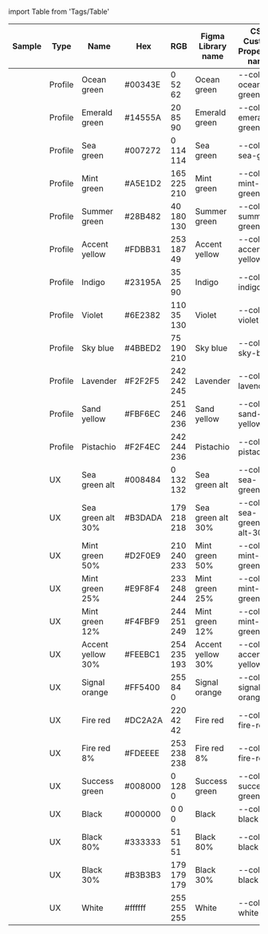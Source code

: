 import Table from 'Tags/Table'

<!-- This is the Source of the Colors Table -->
<Table selectable>
  <thead>
    <tr>
      <th>Sample</th>
      <th>Type</th>
      <th>Name</th>
      <th>Hex</th>
      <th>RGB</th>
      <th>Figma Library name</th>
      <th>CSS Custom Properties name</th>
    </tr>
  </thead>
  <tbody>
    <tr>
      <td color="#00343E"></td>
      <td>Profile</td>
      <td>Ocean green</td>
      <td>#00343E</td>
      <td>0 52 62</td>
      <td>Ocean green</td>
      <td>--color-ocean-green</td>
    </tr>
    <tr>
      <td color="#14555A"></td>
      <td>Profile</td>
      <td>Emerald green</td>
      <td>#14555A</td>
      <td>20 85 90</td>
      <td>Emerald green</td>
      <td>--color-emerald-green</td>
    </tr>
    <tr>
      <td color="#007272"></td>
      <td>Profile</td>
      <td>Sea green</td>
      <td>#007272</td>
      <td>0 114 114</td>
      <td>Sea green</td>
      <td>--color-sea-green</td>
    </tr>
    <tr>
      <td color="#A5E1D2"></td>
      <td>Profile</td>
      <td>Mint green</td>
      <td>#A5E1D2</td>
      <td>165 225 210</td>
      <td>Mint green</td>
      <td>--color-mint-green</td>
    </tr>
    <tr>
      <td color="#28B482"></td>
      <td>Profile</td>
      <td>Summer green</td>
      <td>#28B482</td>
      <td>40 180 130</td>
      <td>Summer green</td>
      <td>--color-summer-green</td>
    </tr>
    <tr>
      <td color="#FDBB31"></td>
      <td>Profile</td>
      <td>Accent yellow</td>
      <td>#FDBB31</td>
      <td>253 187 49</td>
      <td>Accent yellow</td>
      <td>--color-accent-yellow</td>
    </tr>
    <tr>
      <td color="#23195A"></td>
      <td>Profile</td>
      <td>Indigo</td>
      <td>#23195A</td>
      <td>35 25 90</td>
      <td>Indigo</td>
      <td>--color-indigo</td>
    </tr>
    <tr>
      <td color="#6E2382"></td>
      <td>Profile</td>
      <td>Violet</td>
      <td>#6E2382</td>
      <td>110 35 130</td>
      <td>Violet</td>
      <td>--color-violet</td>
    </tr>
    <tr>
      <td color="#4BBED2"></td>
      <td>Profile</td>
      <td>Sky blue</td>
      <td>#4BBED2</td>
      <td>75 190 210</td>
      <td>Sky blue</td>
      <td>--color-sky-blue</td>
    </tr>
    <tr>
      <td color="#F2F2F5"></td>
      <td>Profile</td>
      <td>Lavender</td>
      <td>#F2F2F5</td>
      <td>242 242 245</td>
      <td>Lavender</td>
      <td>--color-lavender</td>
    </tr>
    <tr>
      <td color="#FBF6EC"></td>
      <td>Profile</td>
      <td>Sand yellow</td>
      <td>#FBF6EC</td>
      <td>251 246 236</td>
      <td>Sand yellow</td>
      <td>--color-sand-yellow</td>
    </tr>
    <tr>
      <td color="#F2F4EC"></td>
      <td>Profile</td>
      <td>Pistachio</td>
      <td>#F2F4EC</td>
      <td>242 244 236</td>
      <td>Pistachio</td>
      <td>--color-pistachio</td>
    </tr>
    <tr>
      <td color="#008484"></td>
      <td>UX</td>
      <td>Sea green alt</td>
      <td>#008484</td>
      <td>0 132 132</td>
      <td>Sea green alt</td>
      <td>--color-sea-green-alt</td>
    </tr>
    <tr>
      <td color="#B3DADA"></td>
      <td>UX</td>
      <td>Sea green alt 30%</td>
      <td>#B3DADA</td>
      <td>179 218 218</td>
      <td>Sea green alt 30%</td>
      <td>--color-sea-green-alt-30</td>
    </tr>
    <tr>
      <td color="#D2F0E9"></td>
      <td>UX</td>
      <td>Mint green 50%</td>
      <td>#D2F0E9</td>
      <td>210 240 233</td>
      <td>Mint green 50%</td>
      <td>--color-mint-green-50</td>
    </tr>
    <tr>
      <td color="#E9F8F4"></td>
      <td>UX</td>
      <td>Mint green 25%</td>
      <td>#E9F8F4</td>
      <td>233 248 244</td>
      <td>Mint green 25%</td>
      <td>--color-mint-green-25</td>
    </tr>
    <tr>
      <td color="#F4FBF9"></td>
      <td>UX</td>
      <td>Mint green 12%</td>
      <td>#F4FBF9</td>
      <td>244 251 249</td>
      <td>Mint green 12%</td>
      <td>--color-mint-green-12</td>
    </tr>
    <tr>
      <td color="#FEEBC1"></td>
      <td>UX</td>
      <td>Accent yellow 30%</td>
      <td>#FEEBC1</td>
      <td>254 235 193</td>
      <td>Accent yellow 30%</td>
      <td>--color-accent-yellow-30</td>
    </tr>
    <tr>
      <td color="#FF5400"></td>
      <td>UX</td>
      <td>Signal orange</td>
      <td>#FF5400</td>
      <td>255 84 0</td>
      <td>Signal orange</td>
      <td>--color-signal-orange</td>
    </tr>
    <tr>
      <td color="#DC2A2A"></td>
      <td>UX</td>
      <td>Fire red</td>
      <td>#DC2A2A</td>
      <td>220 42 42</td>
      <td>Fire red</td>
      <td>--color-fire-red</td>
    </tr>
    <tr>
      <td color="#FDEEEE"></td>
      <td>UX</td>
      <td>Fire red 8%</td>
      <td>#FDEEEE</td>
      <td>253 238 238</td>
      <td>Fire red 8%</td>
      <td>--color-fire-red-8</td>
    </tr>
    <tr>
      <td color="#008000"></td>
      <td>UX</td>
      <td>Success green</td>
      <td>#008000</td>
      <td>0 128 0</td>
      <td>Success green</td>
      <td>--color-success-green</td>
    </tr>
    <tr>
      <td color="#000000"></td>
      <td>UX</td>
      <td>Black</td>
      <td>#000000</td>
      <td>0 0 0</td>
      <td>Black</td>
      <td>--color-black</td>
    </tr>
    <tr>
      <td color="#333333"></td>
      <td>UX</td>
      <td>Black 80%</td>
      <td>#333333</td>
      <td>51 51 51</td>
      <td>Black 80%</td>
      <td>--color-black-80</td>
    </tr>
    <tr>
      <td color="#B3B3B3"></td>
      <td>UX</td>
      <td>Black 30%</td>
      <td>#B3B3B3</td>
      <td>179 179 179</td>
      <td>Black 30%</td>
      <td>--color-black-30</td>
    </tr>
    <tr>
      <td color="#ffffff"></td>
      <td>UX</td>
      <td>White</td>
      <td>#ffffff</td>
      <td>255 255 255</td>
      <td>White</td>
      <td>--color-white</td>
    </tr>
  </tbody>
</Table>
